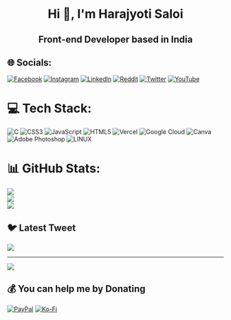 <h1 align="center">Hi 👋, I'm Harajyoti Saloi</h1>
<h2 align="center">Front-end Developer based in India</h3>



## 🌐 Socials:
[![Facebook](https://img.shields.io/badge/Facebook-%231877F2.svg?logo=Facebook&logoColor=white)](https://facebook.com/HarajyotiSaloii) [![Instagram](https://img.shields.io/badge/Instagram-%23E4405F.svg?logo=Instagram&logoColor=white)](https://instagram.com/harajyoti_official) [![LinkedIn](https://img.shields.io/badge/LinkedIn-%230077B5.svg?logo=linkedin&logoColor=white)](https://linkedin.com/in/harajyoti-saloi) [![Reddit](https://img.shields.io/badge/Reddit-%23FF4500.svg?logo=Reddit&logoColor=white)](https://reddit.com/user/HarajyotiSaloi) [![Twitter](https://img.shields.io/badge/Twitter-%231DA1F2.svg?logo=Twitter&logoColor=white)](https://twitter.com/HarajyotiSaloi) [![YouTube](https://img.shields.io/badge/YouTube-%23FF0000.svg?logo=YouTube&logoColor=white)](https://youtube.com/@UC2veVbHvYn52OQO8COZVD6Q) 

# 💻 Tech Stack:
![C](https://img.shields.io/badge/c-%2300599C.svg?style=for-the-badge&logo=c&logoColor=white) ![CSS3](https://img.shields.io/badge/css3-%231572B6.svg?style=for-the-badge&logo=css3&logoColor=white) ![JavaScript](https://img.shields.io/badge/javascript-%23323330.svg?style=for-the-badge&logo=javascript&logoColor=%23F7DF1E) ![HTML5](https://img.shields.io/badge/html5-%23E34F26.svg?style=for-the-badge&logo=html5&logoColor=white) ![Vercel](https://img.shields.io/badge/vercel-%23000000.svg?style=for-the-badge&logo=vercel&logoColor=white) ![Google Cloud](https://img.shields.io/badge/Google%20Cloud-%234285F4.svg?style=for-the-badge&logo=google-cloud&logoColor=white) ![Canva](https://img.shields.io/badge/Canva-%2300C4CC.svg?style=for-the-badge&logo=Canva&logoColor=white) ![Adobe Photoshop](https://img.shields.io/badge/adobephotoshop-%2331A8FF.svg?style=for-the-badge&logo=adobephotoshop&logoColor=white) ![LINUX](https://img.shields.io/badge/Linux-FCC624?style=for-the-badge&logo=linux&logoColor=black)
# 📊 GitHub Stats:
![](https://github-readme-stats.vercel.app/api?username=harajyotisaloi&theme=radical&hide_border=false&include_all_commits=true&count_private=true)<br/>
![](https://github-readme-streak-stats.herokuapp.com/?user=harajyotisaloi&theme=radical&hide_border=false)<br/>
![](https://github-readme-stats.vercel.app/api/top-langs/?username=harajyotisaloi&theme=radical&hide_border=false&include_all_commits=true&count_private=true&layout=compact)

## 🐦 Latest Tweet
[![](https://gtce.itsvg.in/api?username=HarajyotiSaloi)](https://github.com/VishwaGauravIn/github-twitter-card-embed)

---
[![](https://visitcount.itsvg.in/api?id=harajyotisaloi&icon=0&color=0)](https://visitcount.itsvg.in)

  ## 💰 You can help me by Donating
  [![PayPal](https://img.shields.io/badge/PayPal-00457C?style=for-the-badge&logo=paypal&logoColor=white)](https://paypal.me/harjyoti12) [![Ko-Fi](https://img.shields.io/badge/Ko--fi-F16061?style=for-the-badge&logo=ko-fi&logoColor=white)](https://ko-fi.com/harajyotisaloi) 

  
<!-- Proudly created with GPRM ( https://gprm.itsvg.in ) -->

